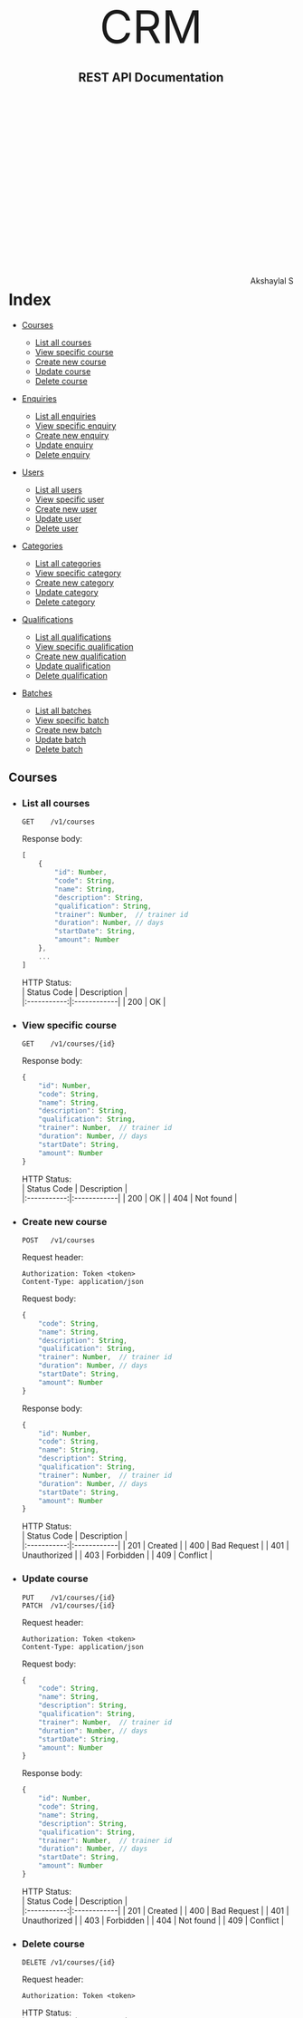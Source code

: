 <br><br><br><br><br><br><br><br><br><br><br><br><br><br><br><br><br><br><br><br><br>

<center><span style="font-size: 60pt;">CRM</span></center>
<center><h2>REST API Documentation</h2></center>

<br><br><br><br><br><br><br><br><br><br><br><br><br><br><br><br><br><br>

<span style="float: right;">Akshaylal S</span>


# Index

- [Courses](#courses)
    - [List all courses](#list-all-courses)
    - [View specific course](#view-specific-course)
    - [Create new course](#create-new-course)
    - [Update course](#update-course)
    - [Delete course](#delete-course)


- [Enquiries](#enquiries)
    - [List all enquiries](#list-all-enquiries)
    - [View specific enquiry](#view-specific-enquiry)
    - [Create new enquiry](#create-new-enquiry)
    - [Update enquiry](#update-enquiry)
    - [Delete enquiry](#delete-enquiry)


- [Users](#users)
    - [List all users](#list-all-users)
    - [View specific user](#view-specific-user)
    - [Create new user](#create-new-user)
    - [Update user](#update-user)
    - [Delete user](#delete-user)


- [Categories](#categories)
    - [List all categories](#list-all-categories)
    - [View specific category](#view-specific-category)
    - [Create new category](#create-new-category)
    - [Update category](#update-category)
    - [Delete category](#delete-category)


- [Qualifications](#qualifications)
    - [List all qualifications](#list-all-qualifications)
    - [View specific qualification](#view-specific-qualification)
    - [Create new qualification](#create-new-qualification)
    - [Update qualification](#update-qualification)
    - [Delete qualification](#delete-qualification)


- [Batches](#batches)
    - [List all batches](#list-all-batches)
    - [View specific batch](#view-specific-batch)
    - [Create new batch](#create-new-batch)
    - [Update batch](#update-batch)
    - [Delete batch](#delete-batch)



## Courses

- ### List all courses  
    ```
    GET    /v1/courses
    ```  
 
    Response body:
    ```js
    [
        {
            "id": Number,
            "code": String,
            "name": String,
            "description": String,
            "qualification": String,
            "trainer": Number,  // trainer id
            "duration": Number, // days
            "startDate": String,
            "amount": Number
        },
        ...
    ]
    ```

    HTTP Status:  
    | Status Code | Description |  
    |:-----------:|:------------|
    | 200         | OK          |


- ### View specific course
    ```
    GET    /v1/courses/{id}
    ```  

    Response body:
    ```js
    {
        "id": Number,
        "code": String,
        "name": String,
        "description": String,
        "qualification": String,
        "trainer": Number,  // trainer id
        "duration": Number, // days
        "startDate": String,
        "amount": Number
    }
    ```

    HTTP Status:  
    | Status Code | Description |  
    |:-----------:|:------------|
    | 200         | OK          |
    | 404         | Not found   |

- ### Create new course
    ```
    POST   /v1/courses
    ```  

    Request header:
    ```http
    Authorization: Token <token>
    Content-Type: application/json
    ```

    Request body:
    ```js
    {
        "code": String,
        "name": String,
        "description": String,
        "qualification": String,
        "trainer": Number,  // trainer id
        "duration": Number, // days
        "startDate": String,
        "amount": Number
    }
    ```

    Response body:
    ```js
    {
        "id": Number,
        "code": String,
        "name": String,
        "description": String,
        "qualification": String,
        "trainer": Number,  // trainer id
        "duration": Number, // days
        "startDate": String,
        "amount": Number
    }
    ```

    HTTP Status:  
    | Status Code | Description |  
    |:-----------:|:------------|
    | 201         | Created     |
    | 400         | Bad Request |
    | 401         | Unauthorized |
    | 403         | Forbidden   |
    | 409         | Conflict    |

- ### Update course
    ```
    PUT    /v1/courses/{id}
    PATCH  /v1/courses/{id}
    ```  

    Request header:
    ```http
    Authorization: Token <token>
    Content-Type: application/json
    ```

    Request body:
    ```js
    {
        "code": String,
        "name": String,
        "description": String,
        "qualification": String,
        "trainer": Number,  // trainer id
        "duration": Number, // days
        "startDate": String,
        "amount": Number
    }
    ```

    Response body:
    ```js
    {
        "id": Number,
        "code": String,
        "name": String,
        "description": String,
        "qualification": String,
        "trainer": Number,  // trainer id
        "duration": Number, // days
        "startDate": String,
        "amount": Number
    }
    ```

    HTTP Status:  
    | Status Code | Description |  
    |:-----------:|:------------|
    | 201         | Created     |
    | 400         | Bad Request |
    | 401         | Unauthorized |
    | 403         | Forbidden   |
    | 404         | Not found   |
    | 409         | Conflict    |


- ### Delete course
    ```
    DELETE /v1/courses/{id}
    ```  

    Request header:
    ```http
    Authorization: Token <token>
    ```

    HTTP Status:  
    | Status Code | Description |  
    |:-----------:|:------------|
    | 204         | No Content (Deleted successfully) |
    | 401         | Unauthorized |
    | 403         | Forbidden   |
    | 404         | Not found   |


---


## Enquiries

- ### List all enquiries  
    ```
    GET    /v1/enquiries
    ```  

    Request header:
    ```http
    Authorization: Token <token>
    ```
 
    Response body:
    ```js
    [
        {
            "id": Number,
            "title": String,
            "description": String,
            "course": Number,       // course id
            "user": Number          // user id
        },
        ...
    ]
    ```

    HTTP Status:  
    | Status Code | Description |  
    |:-----------:|:------------|
    | 200         | OK          |
    | 401         | Unauthorized |
    | 403         | Forbidden   |

- ### View specific enquiry
    ```
    GET    /v1/enquiries/{id}
    ```  

    Request header:
    ```http
    Authorization: Token <token>
    ```

    Response body:
    ```js
    {
        "id": Number,
        "title": String,
        "description": String,
        "course": Number,       // course id
        "user": Number          // user id
    }
    ```

    HTTP Status:  
    | Status Code | Description |  
    |:-----------:|:------------|
    | 200         | OK          |
    | 401         | Unauthorized |
    | 403         | Forbidden   |
    | 404         | Not found   |

- ### Create new enquiry
    ```
    POST   /v1/enquiries
    ```  

    Request header:
    ```http
    Authorization: Token <token>
    Content-Type: application/json
    ```

    Request body:
    ```js
    {
        "title": String,
        "description": String,
        "course": Number,       // course id
        "user": Number          // user id
    }
    ```

    Response body:
    ```js
    {
        "id": Number,
        "title": String,
        "description": String,
        "course": Number,       // course id
        "user": Number          // user id
    }
    ```

    HTTP Status:  
    | Status Code | Description |  
    |:-----------:|:------------|
    | 201         | Created     |
    | 400         | Bad Request |
    | 401         | Unauthorized |
    | 403         | Forbidden   |

- ### Update enquiry
    ```
    PUT    /v1/enquiries/{id}
    PATCH  /v1/enquiries/{id}
    ```  

    Request header:
    ```http
    Authorization: Token <token>
    Content-Type: application/json
    ```

    Request body:
    ```js
    {
        "title": String,
        "description": String,
        "course": Number,       // course id
        "user": Number          // user id
    }
    ```

    Response body:
    ```js
    {
        "id": Number,
        "title": String,
        "description": String,
        "course": Number,       // course id
        "user": Number          // user id
    }
    ```

    HTTP Status:  
    | Status Code | Description |  
    |:-----------:|:------------|
    | 201         | Created     |
    | 400         | Bad Request |
    | 401         | Unauthorized |
    | 403         | Forbidden   |
    | 404         | Not found   |

- ### Delete enquiry
    ```
    DELETE /v1/enquiries/{id}
    ```  

    Request header:
    ```http
    Authorization: Token <token>
    ```

    HTTP Status:  
    | Status Code | Description |  
    |:-----------:|:------------|
    | 204         | No Content (Deleted successfully) |
    | 401         | Unauthorized |
    | 403         | Forbidden   |
    | 404         | Not found   |


---


## Users
- ### List all users
    ```
    GET    /v1/users
    ```  

    Request header:
    ```http
    Authorization: Token <token>
    ```

    Response body:
    ```js
    [
        {
            "id": Number,
            "name": String,
            "email": String,
            "phone": String,
            "date_of_birth": String
        },
        ...
    ]
    ```

    HTTP Status:  
    | Status Code | Description |  
    |:-----------:|:------------|
    | 200         | OK          |
    | 401         | Unauthorized |
    | 403         | Forbidden   |

- ### View specific user
    ```
    GET    /v1/users/{id}
    ``` 

    Request header:
    ```http
    Authorization: Token <token>
    ```

    Response body:
    ```js
    {
        "id": Number,
        "name": String,
        "email": String,
        "phone": String,
        "date_of_birth": String
    }
    ```

    HTTP Status:  
    | Status Code | Description |  
    |:-----------:|:------------|
    | 200         | OK          |
    | 401         | Unauthorized |
    | 403         | Forbidden   |
    | 404         | Not found   |

- ### Create new user
    ```
    POST   /v1/users
    ```  
        
    Request header:
    ```http
    Content-Type: application/json
    ```

    Request body:
    ```js
    {
        "name": String,
        "email": String,
        "phone": String,
        "date_of_birth": String,
        "password": String
    }
    ```

    Response body:
    ```js
    {
        "id": Number,
        "name": String,
        "email": String,
        "phone": String,
        "date_of_birth": String
    }
    ```

    HTTP Status:  
    | Status Code | Description |  
    |:-----------:|:------------|
    | 201         | Created     |
    | 400         | Bad Request |

- ### Update user
    ```
    PUT    /v1/users/{id}
    PATCH  /v1/users/{id}
    ```  
        
    Request header:
    ```http
    Authorization: Token <token>
    Content-Type: application/json
    ```

    Request body:
    ```js
    {
        "name": String,
        "email": String,
        "phone": String,
        "date_of_birth": String,
        "password": String
    }
    ```

    Response body:
    ```js
    {
        "id": Number,
        "name": String,
        "email": String,
        "phone": String,
        "date_of_birth": String
    }
    ```

    HTTP Status:  
    | Status Code | Description |  
    |:-----------:|:------------|
    | 201         | Created     |
    | 400         | Bad Request |
    | 401         | Unauthorized |
    | 403         | Forbidden   |
    | 404         | Not found   |

- ### Delete user
    ```
    DELETE /v1/users
    ```  
        
    Request header:
    ```http
    Authorization: Token <token>
    ```

    HTTP Status:  
    | Status Code | Description |  
    |:-----------:|:------------|
    | 204         | No Content (Deleted successfully) |
    | 401         | Unauthorized |
    | 403         | Forbidden   |
    | 404         | Not found   |


---


## Categories
- ### List all categories
    ```
    GET    /v1/categories
    ```  

    Response body:
    ```js
    [
        {
            "id": Number,
            "name": String
        },
        ...
    ]
    ```

    HTTP Status:  
    | Status Code | Description |  
    |:-----------:|:------------|
    | 200         | OK          |

- ### View specific category
    ```
    GET    /v1/categories/{id}
    ```  
        
    Response body:
    ```js
    {
        "id": Number,
        "name": String
    }
    ```

    HTTP Status:  
    | Status Code | Description |  
    |:-----------:|:------------|
    | 200         | OK          |
    | 404         | Not found   |

- ### Create new category
    ```
    POST   /v1/categories
    ```  
        
    Request header:
    ```http
    Authorization: Token <token>
    Content-Type: application/json
    ```

    Request body:
    ```js
    {
        "name": String
    }
    ```

    Response body:
    ```js
    {
        "id": Number,
        "name": String
    }
    ```

    HTTP Status:  
    | Status Code | Description |  
    |:-----------:|:------------|
    | 201         | Created     |
    | 400         | Bad Request |
    | 401         | Unauthorized |
    | 403         | Forbidden   |

- ### Update category
    ```
    PUT    /v1/categories/{id}
    PATCH  /v1/categories/{id}
    ```  
        
    Request header:
    ```http
    Authorization: Token <token>
    Content-Type: application/json
    ```

    Request body:
    ```js
    {
        "name": String
    }
    ```

    Response body:
    ```js
    {
        "id": Number,
        "name": String
    }
    ```

    HTTP Status:  
    | Status Code | Description |  
    |:-----------:|:------------|
    | 201         | Created     |
    | 400         | Bad Request |
    | 401         | Unauthorized |
    | 403         | Forbidden   |
    | 404         | Not found   |

- ### Delete category
    ```
    DELETE /v1/categories/{id}
    ```  
        
    Request header:
    ```http
    Authorization: Token <token>
    ```

    HTTP Status:  
    | Status Code | Description |  
    |:-----------:|:------------|
    | 204         | No Content (Deleted successfully) |
    | 401         | Unauthorized |
    | 403         | Forbidden   |
    | 404         | Not found   |


---


## Qualifications
- ### List all qualifications
    ```
    GET    /v1/qualifications
    ```  
 
    Response body:
    ```js
    [
        {
            "id": Number,
            "code": String,
            "name": String
        },
        ...
    ]
    ```

    HTTP Status:  
    | Status Code | Description |  
    |:-----------:|:------------|
    | 200         | OK          |

- ### View specific qualification
    ```
    GET    /v1/qualifications/{id}
    ```  
 
    Response body:
    ```js
    {
        "id": Number,
        "code": String,
        "name": String
    }
    ```

    HTTP Status:  
    | Status Code | Description |  
    |:-----------:|:------------|
    | 200         | OK          |
    | 404         | Not found   |

- ### Create new qualification
    ```
    POST   /v1/qualifications
    ```  
        
    Request header:
    ```http
    Authorization: Token <token>
    Content-Type: application/json
    ```

    Request body:
    ```js
    {
        "code": String,
        "name": String
    }
    ```

    Response body:
    ```js
    {
        "id": Number,
        "code": String,
        "name": String
    }
    ```

    HTTP Status:  
    | Status Code | Description |  
    |:-----------:|:------------|
    | 201         | Created     |
    | 400         | Bad Request |
    | 401         | Unauthorized |
    | 403         | Forbidden   |

- ### Update qualification
    ```
    PUT    /v1/qualifications/{id}
    PATCH  /v1/qualifications/{id}
    ```  
        
    Request header:
    ```http
    Authorization: Token <token>
    Content-Type: application/json
    ```

    Request body:
    ```js
    {
        "code": String,
        "name": String
    }
    ```

    Response body:
    ```js
    {
        "id": Number,
        "code": String,
        "name": String
    }
    ```

    HTTP Status:  
    | Status Code | Description |  
    |:-----------:|:------------|
    | 201         | Created     |
    | 400         | Bad Request |
    | 401         | Unauthorized |
    | 403         | Forbidden   |
    | 404         | Not found   |

- ### Delete qualification
    ```
    DELETE /v1/qualifications/{id}
    ```  
        
    Request header:
    ```http
    Authorization: Token <token>
    ```

    HTTP Status:  
    | Status Code | Description |  
    |:-----------:|:------------|
    | 204         | No Content (Deleted successfully) |
    | 401         | Unauthorized |
    | 403         | Forbidden   |
    | 404         | Not found   |


---


## Batches
- ### List all batches
    ```
    GET    /v1/batches
    ```  

    Response body:
    ```js
    [
        {
            "id": Number,
            "code": String,
            "name": String
        },
        ...
    ]
    ```

    HTTP Status:  
    | Status Code | Description |  
    |:-----------:|:------------|
    | 200         | OK          |

- ### View specific batch
    ```
    GET    /v1/batches/{id}
    ``` 
    
    Response body:
    ```js
    {
        "id": Number,
        "code": String,
        "name": String
    }
    ```

    HTTP Status:  
    | Status Code | Description |  
    |:-----------:|:------------|
    | 200         | OK          |
    | 404         | Not found   |

- ### Create new batch
    ```
    POST   /v1/batches
    ```  
        
    Request header:
    ```http
    Authorization: Token <token>
    Content-Type: application/json
    ```

    Request body:
    ```js
    {
        "code": String,
        "name": String
    }
    ```

    HTTP Status:  
    | Status Code | Description |  
    |:-----------:|:------------|
    | 201         | Created     |
    | 400         | Bad Request |
    | 401         | Unauthorized |
    | 403         | Forbidden   |

- ### Update batch
    ```
    PUT    /v1/batches/{id}
    PATCH  /v1/batches/{id}
    ```  
        
    Request header:
    ```http
    Authorization: Token <token>
    Content-Type: application/json
    ```

    Request body:
    ```js
    {
        "code": String,
        "name": String
    }
    ```

    Response body:
    ```js
    {
        "id": Number,
        "code": String,
        "name": String
    }
    ```

    HTTP Status:  
    | Status Code | Description |  
    |:-----------:|:------------|
    | 201         | Created     |
    | 400         | Bad Request |
    | 401         | Unauthorized |
    | 403         | Forbidden   |
    | 404         | Not found   |

- ### Delete batch
    ```
    DELETE /v1/batches/{id}
    ```  
        
    Request header:
    ```http
    Authorization: Token <token>
    ```

    HTTP Status:  
    | Status Code | Description |  
    |:-----------:|:------------|
    | 204         | No Content (Deleted successfully) |
    | 401         | Unauthorized |
    | 403         | Forbidden   |
    | 404         | Not found   |

